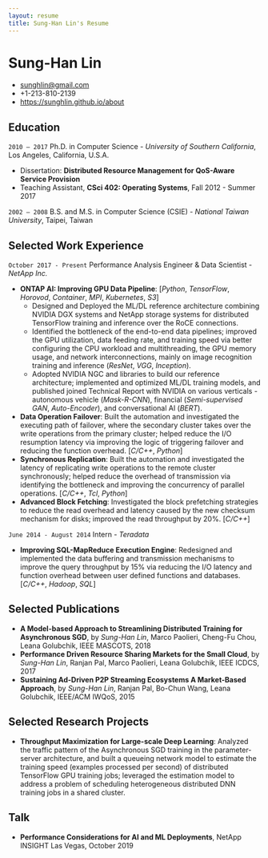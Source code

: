 ```yaml
---
layout: resume
title: Sung-Han Lin's Resume
---
```

# Sung-Han Lin

<div id="webaddress">
<ul>
<li><a href="mailto:sunghlin@gmail.com">sunghlin@gmail.com</a></li>
<li>+1-213-810-2139</li>
<li><a href="https://sunghlin.github.io/about">https://sunghlin.github.io/about</a></li>
</ul>
</div>

## Education

`2010 – 2017`
Ph.D. in Computer Science - *University of Southern California*, Los Angeles, California, U.S.A.

- Dissertation: __Distributed Resource Management for QoS-Aware Service Provision__
- Teaching Assistant, __CSci 402: Operating Systems__, Fall 2012 - Summer 2017

`2002 – 2008`
B.S. and M.S. in Computer Science (CSIE) - *National Taiwan University*, Taipei, Taiwan

## Selected Work Experience

`October 2017 - Present`
Performance Analysis Engineer & Data Scientist - *NetApp Inc.*

- __ONTAP AI: Improving GPU Data Pipeline__: [*Python*, *TensorFlow*, *Horovod*, *Container*, *MPI*, *Kubernetes*, *S3*]
   - Designed and Deployed the ML/DL reference architecture combining NVIDIA DGX systems and NetApp storage systems for distributed TensorFlow training and inference over the RoCE connections.
   - Identified the bottleneck of the end-to-end data pipelines; improved the GPU utilization, data feeding rate, and training speed via better configuring the CPU workload and multithreading, the GPU memory usage, and network interconnections, mainly on image recognition training and inference (*ResNet*, *VGG*, *Inception*).
   - Adopted NVIDIA NGC and libraries to build our reference architecture; implemented and optimized ML/DL training models, and published joined Technical Report with NVIDIA on various verticals - autonomous vehicle (*Mask-R-CNN*), financial (*Semi-supervised GAN*, *Auto-Encoder*), and conversational AI (*BERT*).
- __Data Operation Failover__: Built the automation and investigated the executing path of failover, where the secondary cluster takes over the write operations from the primary cluster; helped reduce the I/O resumption latency via improving the logic of triggering failover and reducing the function overhead. [*C/C++*, *Python*]
- __Synchronous Replication__: Built the automation and investigated the latency of replicating write operations to the remote cluster synchronously; helped reduce the overhead of transmission via identifying the bottleneck and improving the concurrency of parallel operations. [*C/C++*, *Tcl*, *Python*]
- __Advanced Block Fetching__: Investigated the block prefetching strategies to reduce the read overhead and latency caused by the new checksum mechanism for disks; improved the read throughput by 20\%. [*C/C++*]

`June 2014 - August 2014`
Intern - *Teradata*

- __Improving SQL-MapReduce Execution Engine__:  Redesigned and implemented the data buffering and transmission mechanisms to improve the query throughput by 15% via reducing the I/O latency and function overhead between user defined functions and databases. [*C/C++*, *Hadoop*, *SQL*]

## Selected Publications

- __A Model-based Approach to Streamlining Distributed Training for Asynchronous SGD__, by *Sung-Han Lin*, Marco Paolieri, Cheng-Fu Chou, Leana Golubchik, IEEE MASCOTS, 2018
- __Performance Driven Resource Sharing Markets for the Small Cloud__, by *Sung-Han Lin*, Ranjan Pal, Marco Paolieri, Leana Golubchik, IEEE ICDCS, 2017
- __Sustaining Ad-Driven P2P Streaming Ecosystems A Market-Based Approach__, by *Sung-Han Lin*, Ranjan Pal, Bo-Chun Wang, Leana Golubchik, IEEE/ACM IWQoS, 2015

## Selected Research Projects

- __Throughput Maximization for Large-scale Deep Learning__: Analyzed the traffic pattern of the Asynchronous SGD training in the parameter-server architecture, and built a queueing network model to estimate the training speed (examples processed per second) of distributed TensorFlow GPU training jobs; leveraged the estimation model to address a problem of scheduling heterogeneous distributed DNN training jobs in a shared cluster.

## Talk

- __Performance Considerations for AI and ML Deployments__, NetApp INSIGHT Las Vegas, October 2019
<!-- ### Footer Last updated: May 2013 -->


